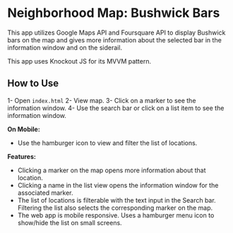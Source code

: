 # Neighborhood Map: Bushwick Bars

This app utilizes Google Maps API and Foursquare API to display Bushwick bars on the map and gives more information about the selected bar in the information window and on the siderail.

This app uses Knockout JS for its MVVM pattern.

## How to Use

1- Open `index.html`
2- View map.
3- Click on a marker to see the information window.
4- Use the search bar or click on a list item to see the information window.

**On Mobile:**
- Use the hamburger icon to view and filter the list of locations.

**Features:**
- Clicking a marker on the map opens more information about that location.
- Clicking a name in the list view opens the information window for the associated marker.
- The list of locations is filterable with the text input in the Search bar. Filtering the list also selects the corresponding marker on the map.
- The web app is mobile responsive. Uses a hamburger menu icon to show/hide the list on small screens.
